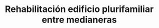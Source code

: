 ---
shortName: rehabilitacion-edificio-plurifamiliar
title: Rehabilitación edificio plurifamiliar entre medianeras
location: C/ Andrea Doria, Nº6 y C/ Can Baró, Nº3
startYear: 2022
endYear: 2023
sponsor: AEDAS HOMES
mainImage: 
  url: /multi-fam-rehab/1_1_batcheditor_fotor
  urlhd: /multi-fam-rehab/1_1_batcheditor_fotor_main
  description: ""
images:
  - url: /multi-fam-rehab/1_1_batcheditor_fotor
    description: ""
  - url: /multi-fam-rehab/1_2_batcheditor_fotor
    description: ""
  - url: /multi-fam-rehab/1_3_batcheditor_fotor
    description: ""
  - url: /multi-fam-rehab/1_4_batcheditor_fotor
    description: ""
  - url: /multi-fam-rehab/1_5_batcheditor_fotor
    description: ""
---